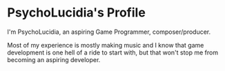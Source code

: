 # PsychoLucidia's Profile

I'm PsychoLucidia, an aspiring Game Programmer, composer/producer. 

Most of my experience is mostly making music and I know that game development is one hell of a ride to start with, but that won't stop me from becoming an aspiring developer.

